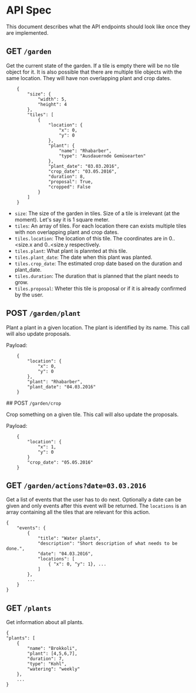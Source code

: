 # API Spec

This document describes what the API endpoints should look like once they are implemented. 

## GET `/garden` 

Get the current state of the garden. If a tile is empty there will be no tile object for it. It is also possible that there are multiple tile objects with the same location. They will have non overlapping plant and crop dates. 

        {
            "size": {
                "width": 5, 
                "height": 4
            }, 
            "tiles": [
                {
                    "location": {
                        "x": 0, 
                        "y": 0
                    }, 
                    "plant": {
                        "name": "Rhabarber",
                        "type": "Ausdauernde Gemüsearten"
                    },
                    "plant_date": "03.03.2016",
                    "crop_date": "03.05.2016",
                    "duration": 8,
                    "proposal": True,
                    "cropped": False
                }
            ]
        }

- `size`: The size of the garden in tiles. Size of a tile is irrelevant (at the moment). Let's say it is 1 square meter. 
- `tiles`: An array of tiles. For each location there can exists multiple tiles with non overlapping plant and crop dates. 
- `tiles.location`: The location of this tile. The coordinates are in 0..<size.x and 0..<size.y respectively. 
- `tiles.plant`: What plant is plannted at this tile. 
- `tiles.plant_date`: The date when this plant was planted.
- `tiles.crop_date`: The estimated crop date based on the duration and plant_date. 
- `tiles.duration`: The duration that is planned that the plant needs to grow. 
- `tiles.proposal`: Wheter this tile is proposal or if it is already confirmed by the user.

## POST `/garden/plant`

Plant a plant in a given location. The plant is identified by its name. This call will also update proposals. 

Payload: 

		{
			"location": {
				"x": 0, 
				"y": 0
			},
			"plant": "Rhabarber",
			"plant_date": "04.03.2016"
		}
		
## POST `/garden/crop`

Crop something on a given tile. This call will also update the proposals.

Payload:
		
		{
			"location": {
				"x": 1, 
				"y": 0
			}
			"crop_date": "05.05.2016"
		}
		
## GET `/garden/actions?date=03.03.2016`

Get a list of events that the user has to do next. Optionally a date can be given and only events after this event will be returned. The `locations` is an array containing all the tiles that are relevant for this action. 

	{
		"events": {
			{
				"title": "Water plants", 
				"description": "Short description of what needs to be done.", 
				"date": "04.03.2016", 
				"locations": [
					{ "x": 0, "y": 1}, ...
				]
			}, 
			...
		}
	}

## GET `/plants`

Get information about all plants. 

	{
	"plants": [
        {
            "name": "Brokkoli", 
            "plant": [4,5,6,7], 
            "duration": 7,
            "type": "Kohl", 
            "watering": "weekly"
        }, 
        ...
    }

